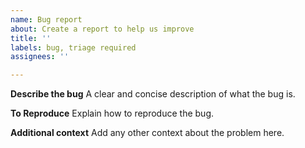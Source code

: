 ```yaml
---
name: Bug report
about: Create a report to help us improve
title: ''
labels: bug, triage required
assignees: ''

---
```


**Describe the bug**
A clear and concise description of what the bug is.

**To Reproduce**
Explain how to reproduce the bug.

**Additional context**
Add any other context about the problem here.
